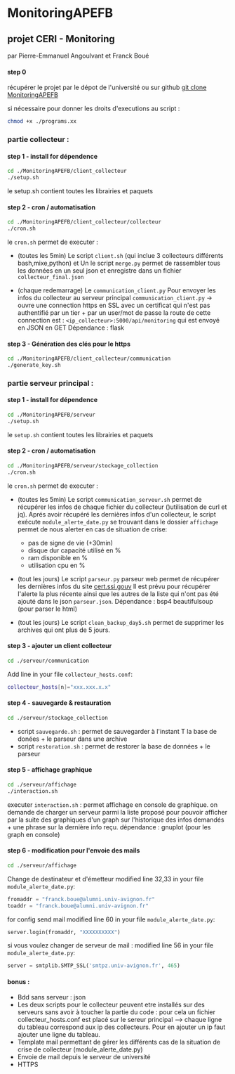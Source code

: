 # MonitoringAPEFB
## projet CERI - Monitoring

par Pierre-Emmanuel Angoulvant et Franck Boué

#### step 0
récupérer le projet par le dépot de l'université ou sur github
[git clone MonitoringAPEFB](https://github.com/fbclol/MonitoringAPEFB)

si nécessaire pour donner les droits d'executions au script :
```bash
chmod +x ./programs.xx
```

### partie collecteur :
#### step 1 - install for dépendence
```bash
cd ./MonitoringAPEFB/client_collecteur
./setup.sh
```
le setup.sh contient toutes les librairies et paquets


#### step 2 - cron / automatisation
```bash
cd ./MonitoringAPEFB/client_collecteur/collecteur
./cron.sh
```
le `cron.sh` permet de executer :
- (toutes les 5min) Le script `client.sh` (qui inclue 3 collecteurs différents bash,mixe,python) et
Un le script `merge.py` permet de rassembler tous les données en un seul json
et enregistre dans un fichier `collecteur_final.json`

- (chaque redemarrage) Le `communication_client.py` Pour envoyer les infos du collecteur au serveur principal
`communication_client.py` -> ouvre une connection https en SSL avec un certificat qui n'est pas authentifié par un tier + par un user/mot de passe
la route de cette connection est :
`<ip_collecteur>:5000/api/monitoring` qui est envoyé en JSON en GET
Dépendance : flask

#### step 3 - Génération des clés pour le https
```bash
cd ./MonitoringAPEFB/client_collecteur/communication
./generate_key.sh
```


### partie serveur principal :
#### step 1 - install for dépendence
```bash
cd ./MonitoringAPEFB/serveur
./setup.sh
```
le `setup.sh` contient toutes les librairies et paquets

#### step 2 - cron / automatisation
```bash
cd ./MonitoringAPEFB/serveur/stockage_collection
./cron.sh
```
le `cron.sh` permet de executer :

- (toutes les 5min) Le script `communication_serveur.sh` permet de récupérer les infos de chaque fichier du collecteur ()utilisation de curl et jq).
 Aprés avoir récupéré les dernières infos d'un collecteur, le script exécute `module_alerte_date.py` se trouvant dans le dossier `affichage`
 permet de nous alerter en cas de situation de crise:
    - pas de signe de vie (+30min)
    - disque dur capacité utilisé en %
    - ram disponible en %
    - utilisation cpu en %

- (tout les jours) Le script `parseur.py` parseur web permet de récupérer les dernières infos du site [cert.ssi.gouv](http://www.cert.ssi.gouv.fr/)
Il est prévu pour récupérer l'alerte la plus récente ainsi que les autres de la liste qui n'ont pas été ajouté dans le json `parseur.json`.
Dépendance : bsp4 beautifulsoup (pour parser le html)

- (tout les jours) Le script `clean_backup_day5.sh` permet de supprimer les archives qui ont plus de 5 jours.

#### step 3 - ajouter un client collecteur
```bash
cd ./serveur/communication
```
Add line in your file `collecteur_hosts.conf`:
```bash
collecteur_hosts[n]="xxx.xxx.x.x"
```

#### step 4 - sauvegarde & restauration

```bash
cd ./serveur/stockage_collection
```

- script `sauvegarde.sh` : permet de sauvegarder à l'instant T la base de donées + le parseur dans une archive
- script `restoration.sh` : permet de restorer la base de données + le parseur


#### step 5 - affichage graphique
```bash
cd ./serveur/affichage
./interaction.sh
```

executer `interaction.sh` : permet affichage en console de graphique.
on demande de charger un serveur parmi la liste proposé pour pouvoir afficher par la suite des graphiques
d'un graph sur l'historique des infos demandés + une phrase sur la dernière info reçu.
dépendance : gnuplot (pour les graph en console)

#### step 6 - modification pour l'envoie des mails

```bash
cd ./serveur/affichage
```
Change de destinateur et d'émetteur modified line 32,33 in your file `module_alerte_date.py`:
```python
fromaddr = "franck.boue@alumni.univ-avignon.fr"
toaddr = "franck.boue@alumni.univ-avignon.fr"
```

for config send mail modified line 60 in your file `module_alerte_date.py`:
```python
server.login(fromaddr, "XXXXXXXXXX")
```
si vous voulez changer de serveur de mail :
modified line 56 in your file `module_alerte_date.py`:
```python
server = smtplib.SMTP_SSL('smtpz.univ-avignon.fr', 465)
```




#### bonus :
- Bdd sans serveur : json
- Les deux scripts pour le collecteur peuvent etre installés sur des serveurs sans avoir à toucher la partie du code :
pour cela un fichier collecteur_hosts.conf est placé sur le sereur principal --> chaque ligne du tableau correspond aux ip des collecteurs. Pour en ajouter un ip faut ajouter une ligne du tableau.
- Template mail permettant de gérer les différents cas de la situation de crise de collecteur (module_alerte_date.py)
- Envoie de mail depuis le serveur de université
- HTTPS


